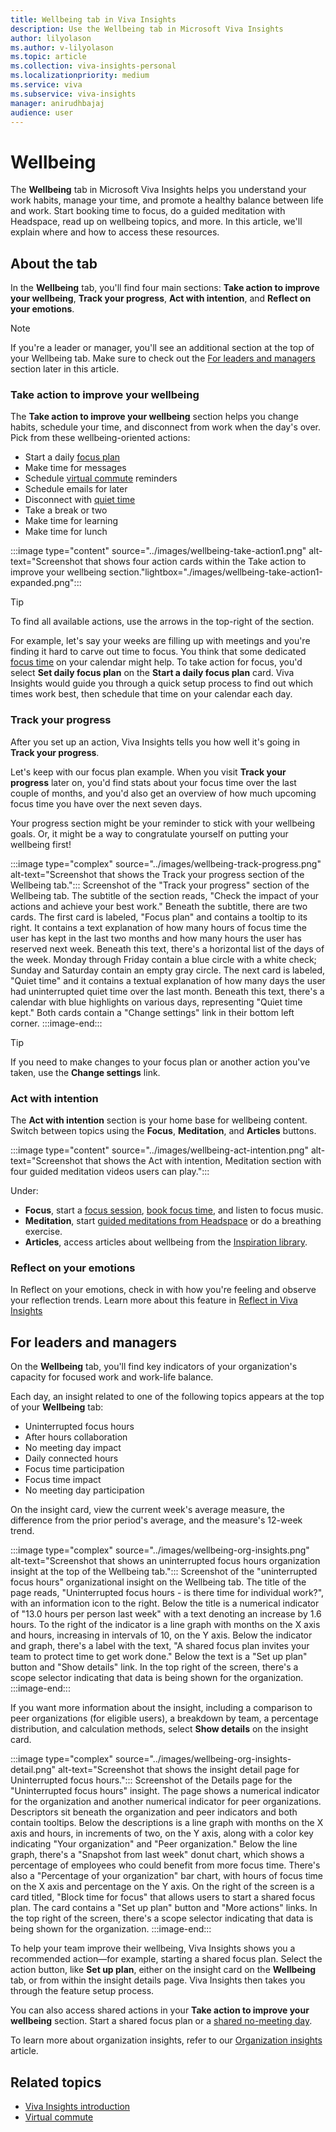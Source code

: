 ```yaml
---
title: Wellbeing tab in Viva Insights
description: Use the Wellbeing tab in Microsoft Viva Insights
author: lilyolason
ms.author: v-lilyolason
ms.topic: article
ms.collection: viva-insights-personal
ms.localizationpriority: medium 
ms.service: viva
ms.subservice: viva-insights
manager: anirudhbajaj
audience: user
---
```

# Wellbeing

The **Wellbeing** tab in Microsoft Viva Insights helps you understand your work habits, manage your time, and promote a healthy balance between life and work. Start booking time to focus, do a guided meditation with Headspace, read up on wellbeing topics, and more. In this article, we'll explain where and how to access these resources.

## About the tab

In the **Wellbeing** tab, you'll find four main sections: **Take action to improve your wellbeing**, **Track your progress**, **Act with intention**, and **Reflect on your emotions**. 

>[!Note]
> If you're a leader or manager, you'll see an additional section at the top of your Wellbeing tab. Make sure to check out the [For leaders and managers](#for-leaders-and-managers) section later in this article.

### Take action to improve your wellbeing

The **Take action to improve your wellbeing** section helps you change habits, schedule your time, and disconnect from work when the day's over. Pick from these wellbeing-oriented actions:

* Start a daily [focus plan](focus-plan.md)
* Make time for messages
* Schedule [virtual commute](virtual-commute.md) reminders
* Schedule emails for later
* Disconnect with [quiet time](quiet-time.md)
* Take a break or two
* Make time for learning
* Make time for lunch

:::image type="content" source="../images/wellbeing-take-action1.png" alt-text="Screenshot that shows four action cards within the Take action to improve your wellbeing section."lightbox="./images/wellbeing-take-action1-expanded.png":::

>[!Tip]
>To find all available actions, use the arrows in the top-right of the section.

For example, let's say your weeks are filling up with meetings and you're finding it hard to carve out time to focus. You think that some dedicated [focus time](focus.md) on your calendar might help. To take action for focus, you'd select **Set daily focus plan** on the **Start a daily focus plan** card. Viva Insights would guide you through a quick setup process to find out which times work best, then schedule that time on your calendar each day.

### Track your progress

After you set up an action, Viva Insights tells you how well it's going in **Track your progress**. 

Let's keep with our focus plan example. When you visit **Track your progress** later on, you'd find stats about your focus time over the last couple of months, and you'd also get an overview of how much upcoming focus time you have over the next seven days.

Your progress section might be your reminder to stick with your wellbeing goals. Or, it might be a way to congratulate yourself on putting your wellbeing first!

:::image type="complex" source="../images/wellbeing-track-progress.png" alt-text="Screenshot that shows the Track your progress section of the Wellbeing tab.":::
   Screenshot of the "Track your progress" section of the Wellbeing tab. The subtitle of the section reads, "Check the impact of your actions and achieve your best work." Beneath the subtitle, there are two cards. The first card is labeled, "Focus plan" and contains a tooltip to its right. It contains a text explanation of how many hours of focus time the user has kept in the last two months and how many hours the user has reserved next week. Beneath this text, there's a horizontal list of the days of the week. Monday through Friday contain a blue circle with a white check; Sunday and Saturday contain an empty gray circle. The next card is labeled, "Quiet time" and it contains a textual explanation of how many days the user had uninterrupted quiet time over the last month. Beneath this text, there's a calendar with blue highlights on various days, representing "Quiet time kept." Both cards contain a "Change settings" link in their bottom left corner.
:::image-end:::

>[!Tip]
>If you need to make changes to your focus plan or another action you've taken, use the **Change settings** link.

### Act with intention

The **Act with intention** section is your home base for wellbeing content. Switch between topics using the **Focus**, **Meditation**, and **Articles** buttons. 

:::image type="content" source="../images/wellbeing-act-intention.png" alt-text="Screenshot that shows the Act with intention, Meditation section with four guided meditation videos users can play.":::

Under:

* **Focus**, start a [focus session](focus.md#start-a-focus-session), [book focus time](focus.md#book-single-non-recurring-focus-sessions), and listen to focus music.
* **Meditation**, start [guided meditations from Headspace](headspace.md) or do a breathing exercise.
* **Articles**, access articles about wellbeing from the [Inspiration library](inspiration.md).

### Reflect on your emotions

In Reflect on your emotions, check in with how you're feeling and observe your reflection trends. Learn more about this feature in [Reflect in Viva Insights](reflect.md)

## For leaders and managers

On the **Wellbeing** tab, you'll find key indicators of your organization's capacity for focused work and work-life balance.

Each day, an insight related to one of the following topics appears at the top of your **Wellbeing** tab:

* Uninterrupted focus hours 
* After hours collaboration 
* No meeting day impact
* Daily connected hours 
* Focus time participation 
* Focus time impact 
* No meeting day participation

On the insight card, view the current week's average measure, the difference from the prior period's average, and the measure's 12-week trend. 

:::image type="complex" source="../images/wellbeing-org-insights.png" alt-text="Screenshot that shows an uninterrupted focus hours organization insight at the top of the Wellbeing tab.":::
   Screenshot of the "uninterrupted focus hours" organizational insight on the Wellbeing tab. The title of the page reads, "Uninterrupted focus hours - is there time for individual work?", with an information icon to the right. Below the title is a numerical indicator of "13.0 hours per person last week" with a text denoting an increase by 1.6 hours. To the right of the indicator is a line graph with months on the X axis and hours, increasing in intervals of 10, on the Y axis. Below the indicator and graph, there's a label with the text, "A shared focus plan invites your team to protect time to get work done." Below the text is a "Set up plan" button and "Show details" link. In the top right of the screen, there's a scope selector indicating that data is being shown for the organization.
:::image-end:::

If you want more information about the insight, including a comparison to peer organizations (for eligible users), a breakdown by team, a percentage distribution, and calculation methods, select **Show details** on the insight card.

:::image type="complex" source="../images/wellbeing-org-insights-detail.png" alt-text="Screenshot that shows the insight detail page for Uninterrupted focus hours.":::
    Screenshot of the Details page for the "Uninterrupted focus hours" insight. The page shows a numerical indicator for the organization and another numerical indicator for peer organizations. Descriptors sit beneath the organization and peer indicators and both contain tooltips. Below the descriptions is a line graph with months on the X axis and hours, in increments of two, on the Y axis, along with a color key indicating "Your organization" and "Peer organization." Below the line graph, there's a "Snapshot from last week" donut chart, which shows a percentage of employees who could benefit from more focus time. There's also a "Percentage of your organization" bar chart, with hours of focus time on the X axis and percentage on the Y axis. On the right of the screen is a card titled, "Block time for focus" that allows users to start a shared focus plan. The card contains a "Set up plan" button and "More actions" links. In the top right of the screen, there's a scope selector indicating that data is being shown for the organization.
:::image-end:::


To help your team improve their wellbeing, Viva Insights shows you a recommended action—for example, starting a shared focus plan. Select the action button, like **Set up plan**, either on the insight card on the **Wellbeing** tab, or from within the insight details page. Viva Insights then takes you through the feature setup process.

You can also access shared actions in your **Take action to improve your wellbeing** section. Start a shared focus plan or a [shared no-meeting day](shared-no-meeting-day.md).

To learn more about organization insights, refer to our [Organization insights](../../org-team-insights/org-insights.md) article.

## Related topics

* [Viva Insights introduction](viva-teams-app.md)
* [Virtual commute](virtual-commute.md)